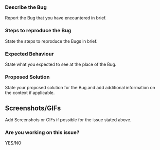 ### Describe the Bug 
Report the Bug that you have encountered in brief. 

### Steps to reproduce the Bug
State the steps to reproduce the Bugs in brief.

### Expected Behaviour
State what you expected to see at the place of the Bug.

### Proposed Solution
State your proposed solution for the Bug and add additional information on the context if applicable. 

## Screenshots/GIFs
Add Screenshots or GIFs if possible for the issue stated above.

### Are you working on this issue? 
YES/NO
